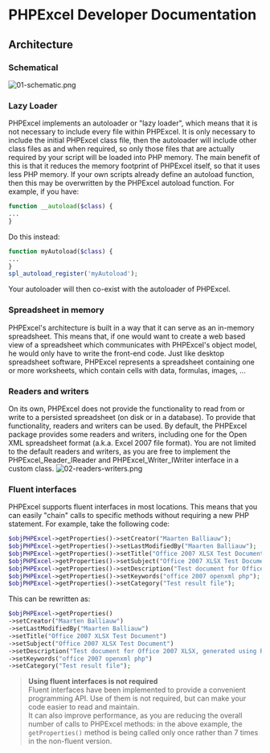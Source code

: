 # PHPExcel Developer Documentation
## Architecture
### Schematical
![01-schematic.png](./images/01-schematic.png "Basic Architecture Schematic")
### Lazy Loader
PHPExcel implements an autoloader or "lazy loader", which means that it is not necessary to include every file within PHPExcel. It is only necessary to include the initial PHPExcel class file, then the autoloader will include other class files as and when required, so only those files that are actually required by your script will be loaded into PHP memory. The main benefit of this is that it reduces the memory footprint of PHPExcel itself, so that it uses less PHP memory.
If your own scripts already define an autoload function, then this may be overwritten by the PHPExcel autoload function. For example, if you have:
```php
function __autoload($class) {
...
}
```
Do this instead:
```php
function myAutoload($class) {
...
}
spl_autoload_register('myAutoload');
```
Your autoloader will then co-exist with the autoloader of PHPExcel.
### Spreadsheet in memory
PHPExcel's architecture is built in a way that it can serve as an in-memory spreadsheet. This means that, if one would want to create a web based view of a spreadsheet which communicates with PHPExcel's object model, he would only have to write the front-end code.
Just like desktop spreadsheet software, PHPExcel represents a spreadsheet containing one or more worksheets, which contain cells with data, formulas, images, ...
### Readers and writers
On its own, PHPExcel does not provide the functionality to read from or write to a persisted spreadsheet (on disk or in a database). To provide that functionality, readers and writers can be used.
By default, the PHPExcel package provides some readers and writers, including one for the Open XML spreadsheet format (a.k.a. Excel 2007 file format). You are not limited to the default readers and writers, as you are free to implement the PHPExcel_Reader_IReader and PHPExcel_Writer_IWriter interface in a custom class.
![02-readers-writers.png](./images/02-readers-writers.png "Readers/Writers")
### Fluent interfaces
PHPExcel supports fluent interfaces in most locations. This means that you can easily "chain" calls to specific methods without requiring a new PHP statement. For example, take the following code:
```php
$objPHPExcel->getProperties()->setCreator("Maarten Balliauw");
$objPHPExcel->getProperties()->setLastModifiedBy("Maarten Balliauw");
$objPHPExcel->getProperties()->setTitle("Office 2007 XLSX Test Document");
$objPHPExcel->getProperties()->setSubject("Office 2007 XLSX Test Document");
$objPHPExcel->getProperties()->setDescription("Test document for Office 2007 XLSX, generated using PHP classes.");
$objPHPExcel->getProperties()->setKeywords("office 2007 openxml php");
$objPHPExcel->getProperties()->setCategory("Test result file");
```
This can be rewritten as:
```php
$objPHPExcel->getProperties()
->setCreator("Maarten Balliauw")
->setLastModifiedBy("Maarten Balliauw")
->setTitle("Office 2007 XLSX Test Document")
->setSubject("Office 2007 XLSX Test Document")
->setDescription("Test document for Office 2007 XLSX, generated using PHP classes.")
->setKeywords("office 2007 openxml php")
->setCategory("Test result file");
```
> __Using fluent interfaces is not required__  
> Fluent interfaces have been implemented to provide a convenient programming API. Use of them is not required, but can make your code easier to read and maintain.  
> It can also improve performance, as you are reducing the overall number of calls to PHPExcel methods: in the above example, the `getProperties()` method is being called only once rather than 7 times in the non-fluent version.
